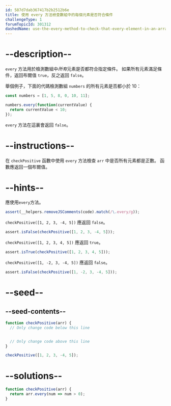 ```yaml
---
id: 587d7dab367417b2b2512b6e
title: 使用 every 方法檢查數組中的每個元素是否符合條件
challengeType: 1
forumTopicId: 301312
dashedName: use-the-every-method-to-check-that-every-element-in-an-array-meets-a-criteria
---
```


# --description--

`every` 方法用於檢測數組中*所有*元素是否都符合指定條件。 如果所有元素滿足條件，返回布爾值 `true`，反之返回 `false`。

舉個例子，下面的代碼檢測數組 `numbers` 的所有元素是否都小於 10：

```js
const numbers = [1, 5, 8, 0, 10, 11];

numbers.every(function(currentValue) {
  return currentValue < 10;
});
```

`every` 方法在這裏會返回 `false`。

# --instructions--

在 `checkPositive` 函數中使用 `every` 方法檢查 `arr` 中是否所有元素都是正數。 函數應返回一個布爾值。

# --hints--

應使用`every`方法。

```js
assert(__helpers.removeJSComments(code).match(/\.every/g));
```

`checkPositive([1, 2, 3, -4, 5])` 應返回 `false`。

```js
assert.isFalse(checkPositive([1, 2, 3, -4, 5]));
```

`checkPositive([1, 2, 3, 4, 5])` 應返回 `true`。

```js
assert.isTrue(checkPositive([1, 2, 3, 4, 5]));
```

`checkPositive([1, -2, 3, -4, 5])` 應返回 `false`。

```js
assert.isFalse(checkPositive([1, -2, 3, -4, 5]));
```

# --seed--

## --seed-contents--

```js
function checkPositive(arr) {
  // Only change code below this line


  // Only change code above this line
}

checkPositive([1, 2, 3, -4, 5]);
```

# --solutions--

```js
function checkPositive(arr) {
  return arr.every(num => num > 0);
}
```
